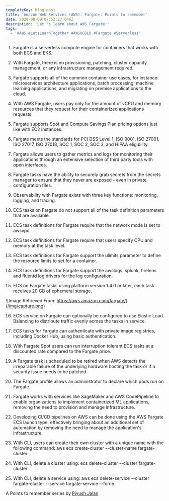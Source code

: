 ```yaml
---
templateKey: blog-post
title: 'Amazon Web Services (AWS): Fargate: Points to remember'
date: 2020-08-09T07:53:27.646Z
description: 'Let''s learn about AWS Fargate:'
tags:
  - '#AWS #LetsLearnTogether #AWSUGBLR #Fargate #Serverless'
---
```

1. Fargate is a serverless compute engine for containers that works with both ECS and EKS.

2. With Fargate, there is no provisioning, patching, cluster capacity management, or any infrastructure management required.

3. Fargate supports all of the common container use cases, for instance: microservices architecture applications, batch processing, machine learning applications, and migrating on premise applications to the cloud.

4. With AWS Fargate, users pay only for the amount of vCPU and memory resources that they request for their containerized applications requests.

5. Fargate supports Spot and Compute Savings Plan pricing options just like with EC2 instances.

6. Fargate meets the standards for PCI DSS Level 1, ISO 9001, ISO 27001, ISO 27017, ISO 27018, SOC 1, SOC 2, SOC 3, and HIPAA eligibility.

7. Fargate allows users to gather metrics and logs for monitoring their applications through an extensive selection of third party tools with open interfaces.

8. Fargate tasks have the ability to securely grab secrets from the secrets manager to ensure that they never are exposed - even in private configuration files.

9. Observability with Fargate exists with three key functions: monitoring, logging, and tracing.

10. ECS tasks on Fargate do not support all of the task definition parameters that are available.

11. ECS task definitions for Fargate require that the network mode is set to awsvpc.

12. ECS task definitions for Fargate require that users specify CPU and memory at the task level.

13. ECS task definitions for Fargate support the ulimits parameter to define the resource limits to set for a container.

14. ECS task definitions for Fargate support the awslogs, splunk, firelens and fluentd log drivers for the log configuration.

15. ECS on Fargate tasks using platform version 1.4.0 or later, each task receives 20 GB of ephemeral storage.

![Image Retrieved From: https://aws.amazon.com/fargate/](/img/capture.png)

16. ECS service on Fargate can optionally be configured to use Elastic Load Balancing to distribute traffic evenly across the tasks in service.

17. ECS tasks for Fargate can authenticate with private image registries, including Docker Hub, using basic authentication.

18. With Fargate Spot users can run interruption tolerant ECS tasks at a discounted rate compared to the Fargate price.

19. A Fargate task is scheduled to be retired when AWS detects the irreparable failure of the underlying hardware hosting the task or if a security issue needs to be patched.

20. The Fargate profile allows an administrator to declare which pods run on Fargate.

21. Fargate works with services like SageMaker and AWS CodePipeline to enable organizations to implement containerized ML applications, removing the need to provision and manage infrastructure.

22. Developing CI/CD pipelines on AWS can be done using the AWS Fargate ECS launch type, effectively bringing about an additional set of automation by removing the need to manage the application's infrastructure.

23. With CLI, users can create their own cluster with a unique name with the following command: aws ecs create-cluster --cluster-name fargate-cluster

24. With CLI, delete a cluster using: ecs delete-cluster --cluster fargate-cluster

25. With CLI, delete a service using: aws ecs delete-service --cluster fargate-cluster --service fargate-service --force

A Points to remember series by [Piyush Jalan](https://www.linkedin.com/in/piyush-jalan/).
